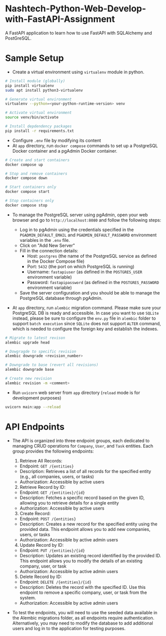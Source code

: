 # Nashtech-Python-Web-Develop-with-FastAPI-Assignment

A FastAPI application to learn how to use FastAPI with SQLAlchemy and PostGreSQL.

# Sample Setup

- Create a virtual environment using `virtualenv` module in python.

```bash
# Install module (globally)
pip install virtualenv
sudo apt install python3-virtualenv

# Generate virtual environment
virtualenv --python=<your-python-runtime-version> venv

# Activate virtual environment
source venv/bin/activate

# Install depdendency packages
pip install -r requirements.txt
```

- Configure `.env` file by modifying its content
- At `app` directory, run `docker compose` commands to set up a PostgreSQL Docker container and a pgAdmin Docker container.

```bash
# Create and start containers
docker compose up

# Stop and remove containers
docker compose down

# Start containers only
docker compose start

# Stop containers only
docker compose stop
```

- To manage the PostgreSQL server using pgAdmin, open your web browser and go to `http://localhost:8080` and follow the following steps:

  - Log in to pgAdmin using the credentials specified in the `PGADMIN_DEFAULT_EMAIL` and `PGADMIN_DEFAULT_PASSWORD` environment variables in the `.env` file.
  - Click on "Add New Server"
  - Fill in the connection details:
    - Host: `postgres` (the name of the PostgreSQL service as defined in the Docker Compose file)
    - Port: `5432` (the port on which PostgreSQL is running)
    - Username: `fastapiuser` (as defined in the `POSTGRES_USER` environment variable)
    - Password: `fastapipassword` (as defined in the `POSTGRES_PASSWORD` environment variable)
  - Save the server configuration and you should be able to manage the PostgreSQL database through pgAdmin.

- At `app` directory, run `alembic` migration command. Please make sure your PostgreSQL DB is ready and accessible. In case you want to use `SQLite` instead, please be sure to configure the `env.py` file in `alembic` folder to support `batch execution` since `SQLite` does not support `ALTER` command, which is needed to configure the foreign key and establish the indexes.

```bash
# Migrate to latest revison
alembic upgrade head

# Dowgragde to specific revision
alembic downgrade <revision_number>

# Downgrade to base (revert all revisions)
alembic downgrade base

# Create new revision
alembic revision -m <comment>
```

- Run `uvicorn` web server from `app` directory (`reload` mode is for development purposes)

```bash
uvicorn main:app --reload
```

# API Endpoints

- The API is organized into three endpoint groups, each dedicated to managing CRUD operations for `Company`, `User`, and `Task` entities. Each group provides the following endpoints:

  1. Retrieve All Records:

  - Endpoint: `GET /{entities}`
  - Description: Retrieves a list of all records for the specified entity (e.g., all companies, users, or tasks)
  - Authorization: Accessible by active users

  2. Retrieve Record by ID:

  - Endpoint: `GET /{entities}/{id}`
  - Description: Fetches a specific record based on the given ID, allowing you to retrieve details for a single entity
  - Authorization: Accessible by active users

  3. Create Record:

  - Endpoint: `POST /{entities}`
  - Description: Creates a new record for the specified entity using the provided data. This endpoint allows you to add new companies, users, or tasks
  - Authorization: Accessible by active admin users

  4. Update Record by ID:

  - Endpoint: `PUT /{entities}/{id}`
  - Description: Updates an existing record identified by the provided ID. This endpoint allows you to modify the details of an existing company, user, or task
  - Authorization: Accessible by active admin users

  5. Delete Record by ID:

  - Endpoint: `DELETE /{entities}/{id}`
  - Description: Deletes the record with the specified ID. Use this endpoint to remove a specific company, user, or task from the system.
  - Authorization: Accessible by active admin users

- To test the endpoints, you will need to use the seeded data available in the Alembic migrations folder, as all endpoints require authentication. Alternatively, you may need to modify the database to add additional users and log in to the application for testing purposes.
